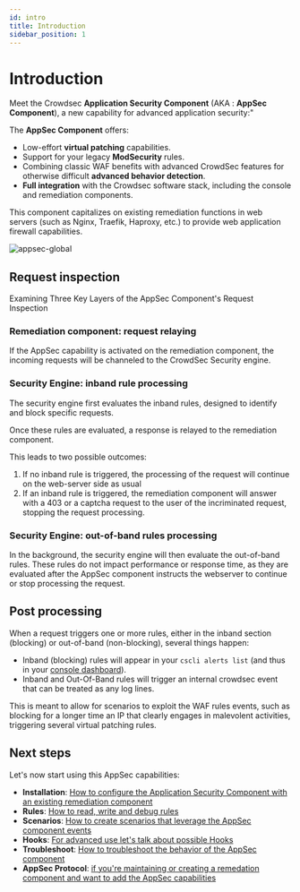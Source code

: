 ```yaml
---
id: intro
title: Introduction
sidebar_position: 1
---
```


# Introduction

<!-- xx : fix crowdsec version -->
Meet the Crowdsec **Application Security Component** (AKA : **AppSec Component**), a new capability for advanced application security:"  

The **AppSec Component** offers:  

- Low-effort **virtual patching** capabilities.
- Support for your legacy **ModSecurity** rules.
- Combining classic WAF benefits with advanced CrowdSec features for otherwise difficult **advanced behavior detection**.
- **Full integration** with the Crowdsec software stack, including the console and remediation components.

<!-- xx :  links -->
This component capitalizes on existing remediation functions in web servers (such as Nginx, Traefik, Haproxy, etc.) to provide web application firewall capabilities.

![appsec-global](/img/appsec-global.png)

## Request inspection

Examining Three Key Layers of the AppSec Component's Request Inspection

### Remediation component: request relaying

If the AppSec capability is activated on the remediation component, the incoming requests will be channeled to the CrowdSec Security engine.

### Security Engine: inband rule processing

The security engine first evaluates the inband rules, designed to identify and block specific requests.

Once these rules are evaluated, a response is relayed to the remediation component.

This leads to two possible outcomes:
   1. If no inband rule is triggered, the processing of the request will continue on the web-server side as usual
   2. If an inband rule is triggered, the remediation component will answer with a 403 or a captcha request to the user of the incriminated request, stopping the request processing.

### Security Engine: out-of-band rules processing

In the background, the security engine will then evaluate the out-of-band rules. These rules do not impact performance or response time, as they are evaluated after the AppSec component instructs the webserver to continue or stop processing the request.

## Post processing

When a request triggers one or more rules, either in the inband section (blocking) or out-of-band (non-blocking), several things happen:
 - Inband (blocking) rules will appear in your `cscli alerts list` (and thus in your [console dashboard](https://app.crowdsec.net)).
 - Inband and Out-Of-Band rules will trigger an internal crowdsec event that can be treated as any log lines.

 This is meant to allow for scenarios to exploit the WAF rules events, such as blocking for a longer time an IP that clearly engages in malevolent activities, triggering several virtual patching rules.

## Next steps

Let's now start using this AppSec capabilities:  
 - **Installation**: [How to configure the Application Security Component with an existing remediation component](/appsec/installation.md )
 - **Rules**: [How to read, write and debug rules](/appsec/rules.md)
 - **Scenarios**: [How to create scenarios that leverage the AppSec component events](/appsec/scenarios.md)
 - **Hooks**: [For advanced use let's talk about possible Hooks](/appsec/hooks.md)
 - **Troubleshoot**: [How to troubleshoot the behavior of the AppSec component](/appsec/troubleshoot.md)
 - **AppSec Protocol**: [if you're maintaining or creating a remedation component and want to add the AppSec capabilities](/appsec/protocol.md)